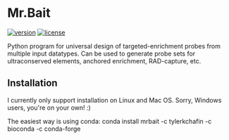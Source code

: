 # Mr.Bait 

[![version][version-badge]][CHANGELOG] [![license][license-badge]][LICENSE]

Python program for universal design of targeted-enrichment probes from multiple input datatypes. Can be used to generate probe sets for ultraconserved elements, anchored enrichment, RAD-capture, etc. 

## Installation
I currently only support installation on Linux and Mac OS. Sorry, Windows users, you're on your own! :) 

The easiest way is using conda:
    conda install mrbait -c tylerkchafin -c bioconda -c conda-forge 



[CHANGELOG]: ./CHANGELOG.md
[LICENSE]: ./LICENSE
[version-badge]: https://img.shields.io/badge/version-1.0.0-blue.svg
[license-badge]: 	https://img.shields.io/aur/license/yaourt.svg

